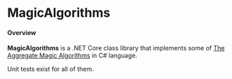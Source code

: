 # MagicAlgorithms

#### Overview

**MagicAlgorithms** is a .NET Core class library that implements some of [The Aggregate Magic Algorithms](http://aggregate.org/MAGIC/) in C# language.

Unit tests exist for all of them.
